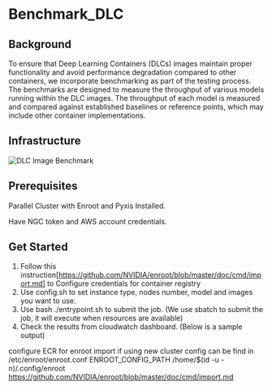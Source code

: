 # Benchmark_DLC

## Background
To ensure that Deep Learning Containers (DLCs) images maintain proper functionality and avoid performance degradation compared to other containers, we incorporate benchmarking as part of the testing process. The benchmarks are designed to measure the throughput of various models running within the DLC images. The throughput of each model is measured and compared against established baselines or reference points, which may include other container implementations.
## Infrastructure
![DLC Image Benchmark](https://github.com/user-attachments/assets/a644f226-a921-48fc-879f-748743bfebc5)


## Prerequisites 

Parallel Cluster with Enroot and Pyxis Installed.

Have NGC token and AWS account credentials.

## Get Started

1. Follow this instruction[https://github.com/NVIDIA/enroot/blob/master/doc/cmd/import.md] to Configure credentials for container registry
2. Use config.sh to set instance type, nodes number,  model and images you want to use.
3. Use bash ./entrypoint.sh to submit the job. (We use sbatch to submit the job, it will execute when resources are available)
4. Check the results from cloudwatch dashboard. (Below is a sample output) 



configure ECR for enroot import if using new cluster
config can be find in /etc/enroot/enroot.conf
ENROOT_CONFIG_PATH         /home/$(id -u -n)/.config/enroot
https://github.com/NVIDIA/enroot/blob/master/doc/cmd/import.md

